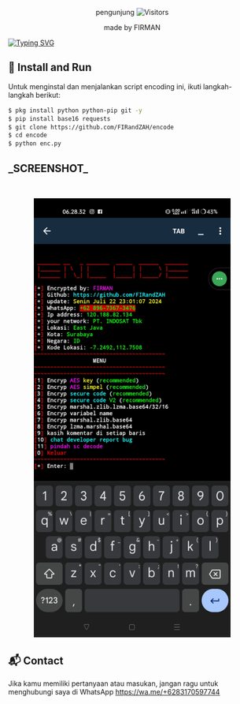 <p align="center"> 
 pengunjung 
 <img src="https://profile-counter.glitch.me/FIRandZAH/count.svg" alt="Visitors">
</p>

<p align="center">
  made by FIRMAN
</p>

[![Typing SVG](https://readme-typing-svg.demolab.com?font=Fira+Code&pause=1000&color=00FF00&background=31FF9400&width=435&lines=Script+Encoding+Code+Python)](https://git.io/typing-svg)

## 🚀 Install and Run

Untuk menginstal dan menjalankan script encoding ini, ikuti langkah-langkah berikut:

```sh
$ pkg install python python-pip git -y
$ pip install base16 requests
$ git clone https://github.com/FIRandZAH/encode
$ cd encode
$ python enc.py
```
<h2>_SCREENSHOT_</h2>
<br>
<p align="center">
  <img src="Screenshot_2024-07-23-06-28-32-16_c759c44d10a956b96f85cc66750ff86e.jpg" alt="Screenshot" width="400"/>
</p>

## 📬 Contact

Jika kamu memiliki pertanyaan atau masukan, jangan ragu untuk menghubungi saya di
WhatsApp https://wa.me/+6283170597744

